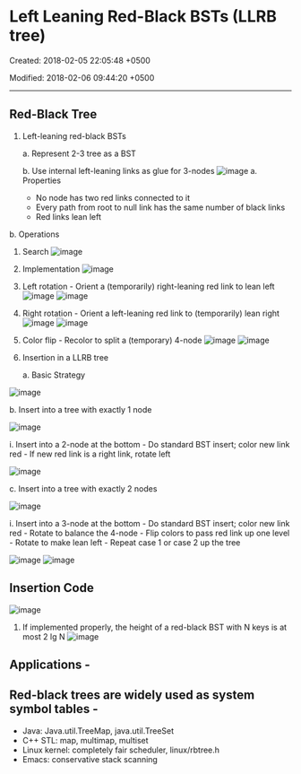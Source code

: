 # Left Leaning Red-Black BSTs (LLRB tree)

Created: 2018-02-05 22:05:48 +0500

Modified: 2018-02-06 09:44:20 +0500

---

## Red-Black Tree

1.  Left-leaning red-black BSTs

    a.  Represent 2-3 tree as a BST

    b.  Use internal left-leaning links as glue for 3-nodes
![image](media/Left-Leaning-Red-Black-BSTs-(LLRB-tree)-image1.png)
a.  Properties
    -   No node has two red links connected to it
    -   Every path from root to null link has the same number of black links
    -   Red links lean left

b.  Operations
1.  Search
![image](media/Left-Leaning-Red-Black-BSTs-(LLRB-tree)-image2.png)
2.  Implementation
![image](media/Left-Leaning-Red-Black-BSTs-(LLRB-tree)-image3.png)
3.  Left rotation - Orient a (temporarily) right-leaning red link to lean left
![image](media/Left-Leaning-Red-Black-BSTs-(LLRB-tree)-image4.png)
![image](media/Left-Leaning-Red-Black-BSTs-(LLRB-tree)-image5.png)
4.  Right rotation - Orient a left-leaning red link to (temporarily) lean right
![image](media/Left-Leaning-Red-Black-BSTs-(LLRB-tree)-image6.png)
![image](media/Left-Leaning-Red-Black-BSTs-(LLRB-tree)-image7.png)
5.  Color flip - Recolor to split a (temporary) 4-node
![image](media/Left-Leaning-Red-Black-BSTs-(LLRB-tree)-image8.png)
![image](media/Left-Leaning-Red-Black-BSTs-(LLRB-tree)-image9.png)
6.  Insertion in a LLRB tree

    a.  Basic Strategy

![image](media/Left-Leaning-Red-Black-BSTs-(LLRB-tree)-image10.png)

b.  Insert into a tree with exactly 1 node

![image](media/Left-Leaning-Red-Black-BSTs-(LLRB-tree)-image11.png)

i.  Insert into a 2-node at the bottom
    -   Do standard BST insert; color new link red
    -   If new red link is a right link, rotate left

![image](media/Left-Leaning-Red-Black-BSTs-(LLRB-tree)-image12.png)

c.  Insert into a tree with exactly 2 nodes

![image](media/Left-Leaning-Red-Black-BSTs-(LLRB-tree)-image13.png)

i.  Insert into a 3-node at the bottom
    -   Do standard BST insert; color new link red
    -   Rotate to balance the 4-node
    -   Flip colors to pass red link up one level
    -   Rotate to make lean left
    -   Repeat case 1 or case 2 up the tree

![image](media/Left-Leaning-Red-Black-BSTs-(LLRB-tree)-image14.png)
![image](media/Left-Leaning-Red-Black-BSTs-(LLRB-tree)-image15.png)
## Insertion Code

![image](media/Left-Leaning-Red-Black-BSTs-(LLRB-tree)-image16.png)
1.  If implemented properly, the height of a red-black BST with N keys is at most 2 lg N
![image](media/Left-Leaning-Red-Black-BSTs-(LLRB-tree)-image17.png)
## Applications -

## Red-black trees are widely used as system symbol tables -
-   Java: Java.util.TreeMap, java.util.TreeSet
-   C++ STL: map, multimap, multiset
-   Linux kernel: completely fair scheduler, linux/rbtree.h
-   Emacs: conservative stack scanning

